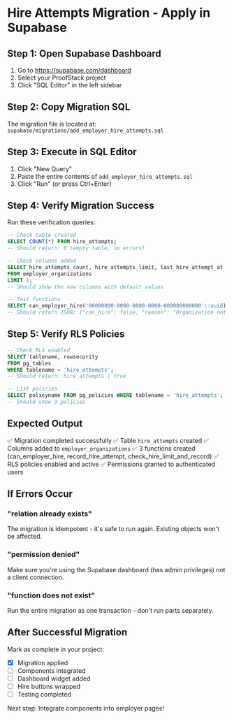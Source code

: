 # Hire Attempts Migration - Apply in Supabase

## Step 1: Open Supabase Dashboard
1. Go to https://supabase.com/dashboard
2. Select your ProofStack project
3. Click "SQL Editor" in the left sidebar

## Step 2: Copy Migration SQL
The migration file is located at:
`supabase/migrations/add_employer_hire_attempts.sql`

## Step 3: Execute in SQL Editor
1. Click "New Query"
2. Paste the entire contents of `add_employer_hire_attempts.sql`
3. Click "Run" (or press Ctrl+Enter)

## Step 4: Verify Migration Success
Run these verification queries:

```sql
-- Check table created
SELECT COUNT(*) FROM hire_attempts;
-- Should return: 0 (empty table, no errors)

-- Check columns added
SELECT hire_attempts_count, hire_attempts_limit, last_hire_attempt_at
FROM employer_organizations
LIMIT 1;
-- Should show the new columns with default values

-- Test functions
SELECT can_employer_hire('00000000-0000-0000-0000-000000000000'::uuid);
-- Should return JSON: {"can_hire": false, "reason": "Organization not found", ...}
```

## Step 5: Verify RLS Policies
```sql
-- Check RLS enabled
SELECT tablename, rowsecurity 
FROM pg_tables 
WHERE tablename = 'hire_attempts';
-- Should return: hire_attempts | true

-- List policies
SELECT policyname FROM pg_policies WHERE tablename = 'hire_attempts';
-- Should show 3 policies
```

## Expected Output
✅ Migration completed successfully
✅ Table `hire_attempts` created
✅ Columns added to `employer_organizations`
✅ 3 functions created (can_employer_hire, record_hire_attempt, check_hire_limit_and_record)
✅ RLS policies enabled and active
✅ Permissions granted to authenticated users

## If Errors Occur

### "relation already exists"
The migration is idempotent - it's safe to run again. Existing objects won't be affected.

### "permission denied"
Make sure you're using the Supabase dashboard (has admin privileges) not a client connection.

### "function does not exist" 
Run the entire migration as one transaction - don't run parts separately.

## After Successful Migration

Mark as complete in your project:
- [x] Migration applied
- [ ] Components integrated
- [ ] Dashboard widget added
- [ ] Hire buttons wrapped
- [ ] Testing completed

Next step: Integrate components into employer pages!
